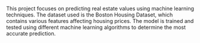 This project focuses on predicting real estate values using machine learning techniques. The dataset used is the Boston Housing Dataset, which contains various features affecting housing prices. The model is trained and tested using different machine learning algorithms to determine the most accurate prediction.
